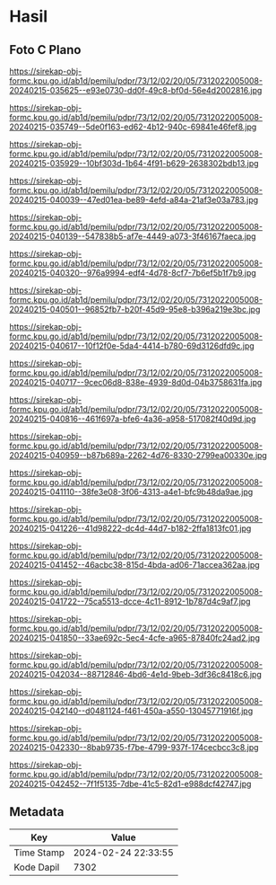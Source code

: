 # Hasil

## Foto C Plano

https://sirekap-obj-formc.kpu.go.id/ab1d/pemilu/pdpr/73/12/02/20/05/7312022005008-20240215-035625--e93e0730-dd0f-49c8-bf0d-56e4d2002816.jpg

https://sirekap-obj-formc.kpu.go.id/ab1d/pemilu/pdpr/73/12/02/20/05/7312022005008-20240215-035749--5de0f163-ed62-4b12-940c-69841e46fef8.jpg

https://sirekap-obj-formc.kpu.go.id/ab1d/pemilu/pdpr/73/12/02/20/05/7312022005008-20240215-035929--10bf303d-1b64-4f91-b629-2638302bdb13.jpg

https://sirekap-obj-formc.kpu.go.id/ab1d/pemilu/pdpr/73/12/02/20/05/7312022005008-20240215-040039--47ed01ea-be89-4efd-a84a-21af3e03a783.jpg

https://sirekap-obj-formc.kpu.go.id/ab1d/pemilu/pdpr/73/12/02/20/05/7312022005008-20240215-040139--547838b5-af7e-4449-a073-3f46167faeca.jpg

https://sirekap-obj-formc.kpu.go.id/ab1d/pemilu/pdpr/73/12/02/20/05/7312022005008-20240215-040320--976a9994-edf4-4d78-8cf7-7b6ef5b1f7b9.jpg

https://sirekap-obj-formc.kpu.go.id/ab1d/pemilu/pdpr/73/12/02/20/05/7312022005008-20240215-040501--96852fb7-b20f-45d9-95e8-b396a219e3bc.jpg

https://sirekap-obj-formc.kpu.go.id/ab1d/pemilu/pdpr/73/12/02/20/05/7312022005008-20240215-040617--10f12f0e-5da4-4414-b780-69d3126dfd9c.jpg

https://sirekap-obj-formc.kpu.go.id/ab1d/pemilu/pdpr/73/12/02/20/05/7312022005008-20240215-040717--9cec06d8-838e-4939-8d0d-04b3758631fa.jpg

https://sirekap-obj-formc.kpu.go.id/ab1d/pemilu/pdpr/73/12/02/20/05/7312022005008-20240215-040816--461f697a-bfe6-4a36-a958-517082f40d9d.jpg

https://sirekap-obj-formc.kpu.go.id/ab1d/pemilu/pdpr/73/12/02/20/05/7312022005008-20240215-040959--b87b689a-2262-4d76-8330-2799ea00330e.jpg

https://sirekap-obj-formc.kpu.go.id/ab1d/pemilu/pdpr/73/12/02/20/05/7312022005008-20240215-041110--38fe3e08-3f06-4313-a4e1-bfc9b48da9ae.jpg

https://sirekap-obj-formc.kpu.go.id/ab1d/pemilu/pdpr/73/12/02/20/05/7312022005008-20240215-041226--41d98222-dc4d-44d7-b182-2ffa1813fc01.jpg

https://sirekap-obj-formc.kpu.go.id/ab1d/pemilu/pdpr/73/12/02/20/05/7312022005008-20240215-041452--46acbc38-815d-4bda-ad06-71accea362aa.jpg

https://sirekap-obj-formc.kpu.go.id/ab1d/pemilu/pdpr/73/12/02/20/05/7312022005008-20240215-041722--75ca5513-dcce-4c11-8912-1b787d4c9af7.jpg

https://sirekap-obj-formc.kpu.go.id/ab1d/pemilu/pdpr/73/12/02/20/05/7312022005008-20240215-041850--33ae692c-5ec4-4cfe-a965-87840fc24ad2.jpg

https://sirekap-obj-formc.kpu.go.id/ab1d/pemilu/pdpr/73/12/02/20/05/7312022005008-20240215-042034--88712846-4bd6-4e1d-9beb-3df36c8418c6.jpg

https://sirekap-obj-formc.kpu.go.id/ab1d/pemilu/pdpr/73/12/02/20/05/7312022005008-20240215-042140--d0481124-f461-450a-a550-13045771916f.jpg

https://sirekap-obj-formc.kpu.go.id/ab1d/pemilu/pdpr/73/12/02/20/05/7312022005008-20240215-042330--8bab9735-f7be-4799-937f-174cecbcc3c8.jpg

https://sirekap-obj-formc.kpu.go.id/ab1d/pemilu/pdpr/73/12/02/20/05/7312022005008-20240215-042452--7f1f5135-7dbe-41c5-82d1-e988dcf42747.jpg


## Metadata

| Key        | Value               |
| ---------- | ------------------- |
| Time Stamp | 2024-02-24 22:33:55 |
| Kode Dapil | 7302                |



